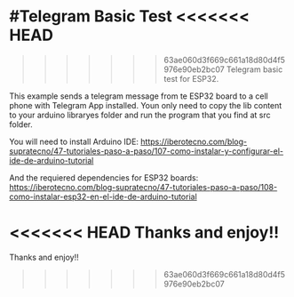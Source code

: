 #Telegram Basic Test
<<<<<<< HEAD
=======

>>>>>>> 63ae060d3f669c661a18d80d4f5976e90eb2bc07
Telegram basic test for ESP32.

This example sends a telegram message from te ESP32 board to a cell phone with Telegram App installed. Youn only need to copy the lib content to your arduino libraryes folder and run the program that you find at src folder.

You will need to install Arduino IDE: https://iberotecno.com/blog-supratecno/47-tutoriales-paso-a-paso/107-como-instalar-y-configurar-el-ide-de-arduino-tutorial

And the requiered dependencies for ESP32 boards: https://iberotecno.com/blog-supratecno/47-tutoriales-paso-a-paso/108-como-instalar-esp32-en-el-ide-de-arduino-tutorial

<<<<<<< HEAD
Thanks and enjoy!!
=======
Thanks and enjoy!!
>>>>>>> 63ae060d3f669c661a18d80d4f5976e90eb2bc07
